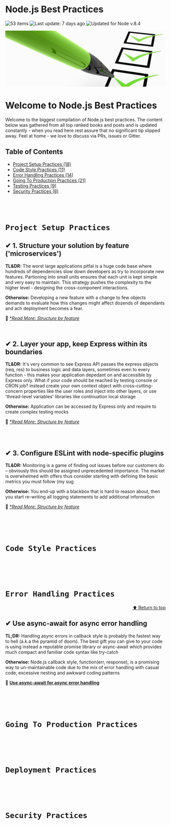 # Node.js Best Practices

<img src="https://img.shields.io/badge/⚙%20Item%20count%20-%2053%20Best%20practices-blue.svg" alt="53 items"/> <img src="https://img.shields.io/badge/%F0%9F%93%85%20Last%20update%20-%206%20days%20ago-green.svg" alt="Last update: 7 days ago"/> <img src="https://img.shields.io/badge/%E2%9C%94%20Updated%20For%20Version%20-%20Node%208.4-brightgreen.svg" alt="Updated for Node v.8.4"/>

![Node.js Best Practices](../../assets/images/banner-1.png)

# Welcome to Node.js Best Practices

Welcome to the biggest compilation of Node.js best practices. The content below was gathered from all top ranked books and posts and is updated constantly - when you read here rest assure that no significant tip slipped away. Feel at home - we love to discuss via PRs, issues or Gitter.

## Table of Contents
* [Project Setup Practices (18)](#project-setup-practices)
* [Code Style Practices (11) ](#code-style-practices)
* [Error Handling Practices (14) ](#error-handling-practices)
* [Going To Production Practices (21) ](#going-to-production-practices)
* [Testing Practices (9) ](#deployment-practices)
* [Security Practices (8) ](#security-practices)

<br/><br/>
# `Project Setup Practices`

## ✔ 1. Structure your solution by feature ('microservices')

**TL&DR:** The worst large applications pitfal is a huge code base where hundreds of dependencies slow down developers as try to incorporate new features. Partioning into small units ensures that each unit is kept simple and very easy to maintain. This strategy pushes the complexity to the higher level - designing the cross-component interactions. 

**Otherwise:** Developing a new feature with a change to few objects demands to evaluate how this changes might affect dozends of dependants and ach deployment becomes a fear.

🔗 [**Read More: Structure by feature*](../errorhandling/asyncerrorhandling.md)

<br/>

## ✔ 2. Layer your app, keep Express within its boundaries

**TL&DR:** It's very common to see Express API passes the express objects (req, res) to business logic and data layers, sometimes even to every function - this makes your application depedant on and accessible by Express only. What if your code should be reached by testing console or CRON job? instead create your own context object with cross-cutting-concern properties like the user roles and inject into other layers, or use 'thread-level variables' libraries like continuation local storage

**Otherwise:** Application can be accessed by Express only and require to create complex testing mocks

🔗 [**Read More: Structure by feature*](../errorhandling/asyncerrorhandling.md)

<br/><br/>

## ✔ 3. Configure ESLint with node-specific plugins

**TL&DR:** Monitoring is a game of finding out issues before our customers do – obviously this should be assigned unprecedented importance. The market is overwhelmed with offers thus consider starting with defining the basic metrics you must follow (my sug

**Otherwise:** You end-up with a blackbox that is hard to reason about, then you start re-writing all logging statements to add additional information

🔗 [**Read More: Structure by feature*](../errorhandling/asyncerrorhandling.md)

<br/><br/><br/>
# `Code Style Practices`


<br/><br/><br/>
# `Error Handling Practices`
<p align="right"><a href="#table-of-contents">⬆ Return to top</a></p>

## ✔ Use async-await for async error handling

**TL;DR:** Handling async errors in callback style is probably the fastest way to hell (a.k.a the pyramid of doom). The best gift you can give to your code is using instead a reputable promise library or async-await which provides much compact and familiar code syntax like try-catch

**Otherwise:** Node.js callback style, function(err, response), is a promising way to un-maintainable code due to the mix of error handling with casual code, excessive nesting and awkward coding patterns

🔗 [**Use async-await for async error handling**](../errorhandling/asyncerrorhandling.md)



<br/><br/><br/>
# `Going To Production Practices`


<br/><br/><br/>
# `Deployment Practices`


<br/><br/><br/>
# `Security Practices`

